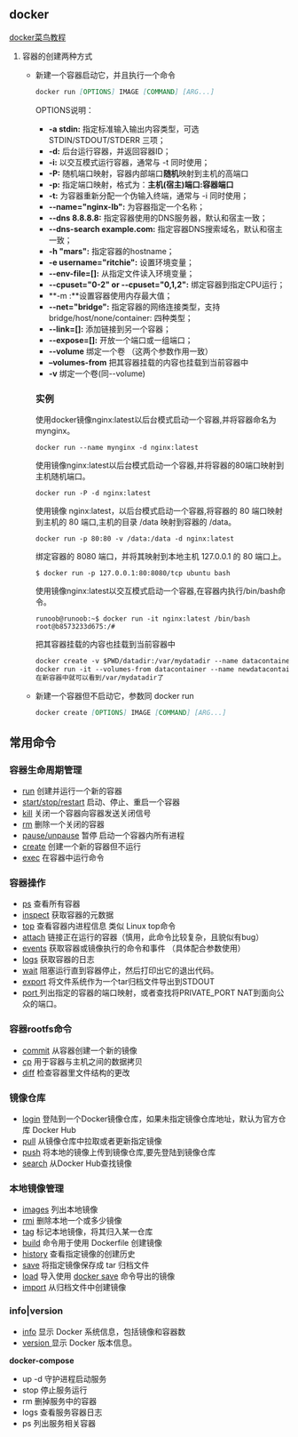 ## docker

[docker菜鸟教程](https://www.runoob.com/docker/docker-tutorial.html)

1. 容器的创建两种方式

   * 新建一个容器启动它，并且执行一个命令

     ```markdown
     docker run [OPTIONS] IMAGE [COMMAND] [ARG...]
     ```

     OPTIONS说明：

     - **-a stdin:** 指定标准输入输出内容类型，可选 STDIN/STDOUT/STDERR 三项；
     - **-d:** 后台运行容器，并返回容器ID；
     - **-i:** 以交互模式运行容器，通常与 -t 同时使用；
     - **-P:** 随机端口映射，容器内部端口**随机**映射到主机的高端口
     - **-p:** 指定端口映射，格式为：**主机(宿主)端口:容器端口**
     - **-t:** 为容器重新分配一个伪输入终端，通常与 -i 同时使用；
     - **--name="nginx-lb":** 为容器指定一个名称；
     - **--dns 8.8.8.8:** 指定容器使用的DNS服务器，默认和宿主一致；
     - **--dns-search example.com:** 指定容器DNS搜索域名，默认和宿主一致；
     - **-h "mars":** 指定容器的hostname；
     - **-e username="ritchie":** 设置环境变量；
     - **--env-file=[]:** 从指定文件读入环境变量；
     - **--cpuset="0-2" or --cpuset="0,1,2":** 绑定容器到指定CPU运行；
     - **-m :**设置容器使用内存最大值；
     - **--net="bridge":** 指定容器的网络连接类型，支持 bridge/host/none/container: 四种类型；
     - **--link=[]:** 添加链接到另一个容器；
     - **--expose=[]:** 开放一个端口或一组端口；
     - **--volume**	绑定一个卷 （这两个参数作用一致）
     - **–volumes-from** 把其容器挂载的内容也挂载到当前容器中
     -  **-v** 绑定一个卷(同--volume)

     ### 实例

     使用docker镜像nginx:latest以后台模式启动一个容器,并将容器命名为mynginx。

     ```
     docker run --name mynginx -d nginx:latest
     ```

     使用镜像nginx:latest以后台模式启动一个容器,并将容器的80端口映射到主机随机端口。

     ```
     docker run -P -d nginx:latest
     ```

     使用镜像 nginx:latest，以后台模式启动一个容器,将容器的 80 端口映射到主机的 80 端口,主机的目录 /data 映射到容器的 /data。

     ```
     docker run -p 80:80 -v /data:/data -d nginx:latest
     ```

     绑定容器的 8080 端口，并将其映射到本地主机 127.0.0.1 的 80 端口上。

     ```
     $ docker run -p 127.0.0.1:80:8080/tcp ubuntu bash
     ```

     使用镜像nginx:latest以交互模式启动一个容器,在容器内执行/bin/bash命令。

     ```
     runoob@runoob:~$ docker run -it nginx:latest /bin/bash
     root@b8573233d675:/# 
     ```

     把其容器挂载的内容也挂载到当前容器中

     ~~~markdown
     docker create -v $PWD/datadir:/var/mydatadir --name datacontainer ubuntu
     docker run -it --volumes-from datacontainer --name newdatacontainer ubuntu /bin/bash 
     在新容器中就可以看到/var/mydatadir了
     ~~~

     

   * 新建一个容器但不启动它，参数同 docker run

     ~~~markdown
     docker create [OPTIONS] IMAGE [COMMAND] [ARG...]
     ~~~

     

## 常用命令

### 容器生命周期管理

- [run](https://www.runoob.com/docker/docker-run-command.html)  创建并运行一个新的容器
- [start/stop/restart](https://www.runoob.com/docker/docker-start-stop-restart-command.html)  启动、停止、重启一个容器
- [kill](https://www.runoob.com/docker/docker-kill-command.html) 关闭一个容器向容器发送关闭信号
- [rm](https://www.runoob.com/docker/docker-rm-command.html) 删除一个关闭的容器
- [pause/unpause](https://www.runoob.com/docker/docker-pause-unpause-command.html)  暂停 启动一个容器内所有进程
- [create](https://www.runoob.com/docker/docker-create-command.html) 创建一个新的容器但不运行
- [exec](https://www.runoob.com/docker/docker-exec-command.html) 在容器中运行命令

### 容器操作

- [ps](https://www.runoob.com/docker/docker-ps-command.html) 查看所有容器
- [inspect](https://www.runoob.com/docker/docker-inspect-command.html) 获取容器的元数据
- [top](https://www.runoob.com/docker/docker-top-command.html) 查看容器内进程信息 类似 Linux top命令
- [attach](https://www.runoob.com/docker/docker-attach-command.html) 链接正在运行的容器（慎用，此命令比较复杂，且貌似有bug）
- [events](https://www.runoob.com/docker/docker-events-command.html) 获取容器或镜像执行的命令和事件 （具体配合参数使用）
- [logs](https://www.runoob.com/docker/docker-logs-command.html) 获取容器的日志
- [wait](https://www.runoob.com/docker/docker-wait-command.html) 阻塞运行直到容器停止，然后打印出它的退出代码。
- [export](https://www.runoob.com/docker/docker-export-command.html) 将文件系统作为一个tar归档文件导出到STDOUT
- [port ](https://www.runoob.com/docker/docker-port-command.html) 列出指定的容器的端口映射，或者查找将PRIVATE_PORT NAT到面向公众的端口。

### 容器rootfs命令

- [commit](https://www.runoob.com/docker/docker-commit-command.html) 从容器创建一个新的镜像
- [cp](https://www.runoob.com/docker/docker-cp-command.html) 用于容器与主机之间的数据拷贝
- [diff](https://www.runoob.com/docker/docker-diff-command.html) 检查容器里文件结构的更改

### 镜像仓库

- [login](https://www.runoob.com/docker/docker-login-command.html) 登陆到一个Docker镜像仓库，如果未指定镜像仓库地址，默认为官方仓库 Docker Hub
- [pull](https://www.runoob.com/docker/docker-pull-command.html) 从镜像仓库中拉取或者更新指定镜像
- [push](https://www.runoob.com/docker/docker-push-command.html) 将本地的镜像上传到镜像仓库,要先登陆到镜像仓库
- [search](https://www.runoob.com/docker/docker-search-command.html) 从Docker Hub查找镜像

### 本地镜像管理

- [images](https://www.runoob.com/docker/docker-images-command.html)  列出本地镜像
- [rmi](https://www.runoob.com/docker/docker-rmi-command.html)  删除本地一个或多少镜像
- [tag](https://www.runoob.com/docker/docker-tag-command.html) 标记本地镜像，将其归入某一仓库
- [build](https://www.runoob.com/docker/docker-build-command.html)  命令用于使用 Dockerfile 创建镜像
- [history](https://www.runoob.com/docker/docker-history-command.html) 查看指定镜像的创建历史
- [save](https://www.runoob.com/docker/docker-save-command.html) 将指定镜像保存成 tar 归档文件
- [load](https://www.runoob.com/docker/docker-load-command.html) 导入使用 [docker save](https://www.runoob.com/docker/docker-save-command.html) 命令导出的镜像
- [import](https://www.runoob.com/docker/docker-import-command.html) 从归档文件中创建镜像

### info|version

- [info](https://www.runoob.com/docker/docker-info-command.html) 显示 Docker 系统信息，包括镜像和容器数
- [version ](https://www.runoob.com/docker/docker-version-command.html) 显示 Docker 版本信息。

**docker-compose**

* up -d  守护进程启动服务
* stop 停止服务运行
* rm 删掉服务中的容器
* logs 查看服务容器日志
* ps 列出服务相关容器